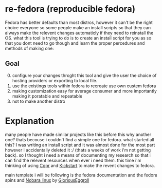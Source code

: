# re-fedora (reproducible fedora)
Fedora has better defaults than most distros, however it can't be the right choice everyone so some people make an install scripts so that they can always make the relevent changes automaticly if they need to reinstall the OS. what this tool is trying to do is to create an install script for you as so that you dont need to go though and learn the proper percedures and methods of making one:

## Goal
0. configure your changes throght this tool and give the user the choice of hosting providers or exporting to local file.
1. use the existings tools within fedora to recreate use own custem fedora
2. making customization easy for average consumer and more importantly making it poratable and repeatable
3. not to make another distro

# Explanation
many people have made similar projects like this before this why another one? thats becouse i couldn't find a simple one for fedora.
what started all this? I was writing an install script and it was almost done for the most part however I accidentally deleted it :/ (thats a weeks of work i'm not getting back). so I thought i need a means of documenting my research so that i can find the relevent resources when ever i need them.
this time i'm thinking of using [Copr](#https://copr.fedorainfracloud.org/coprs/) and [Kickstart](#https://docs.fedoraproject.org/en-US/fedora/f36/install-guide/appendixes/Kickstart_Syntax_Reference/) to make the revent changes to fedora.

main template i will be following is the fedora documentation and the fedora spins and [Nobara linux](https://gitlab.com/GloriousEggroll/nobara-images) by [GloriousEggroll](https://github.com/GloriousEggroll)
